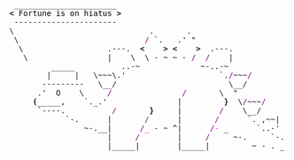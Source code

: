 <pre style="font-family:Menlo,'DejaVu Sans Mono',consolas,'Courier New',monospace"> ______________________                                              <span style="color: #5f5fff; text-decoration-color: #5f5fff">+----- </span><span style="color: #5f5fff; text-decoration-color: #5f5fff; font-weight: bold">Wednesday, 2 November 2022</span><span style="color: #5f5fff; text-decoration-color: #5f5fff"> -----+</span> <a href="https://www.informatik.uni-leipzig.de/~akiki/">Christopher Akiki</a>                
<span style="font-weight: bold">&lt;</span><span style="color: #000000; text-decoration-color: #000000"> Fortune is on hiatus </span><span style="font-weight: bold">&gt;</span>                                             <span style="color: #5f5fff; text-decoration-color: #5f5fff">|</span>                                      <span style="color: #5f5fff; text-decoration-color: #5f5fff">|</span> ┣━━ Interests                    
 ----------------------                                              <span style="color: #5f5fff; text-decoration-color: #5f5fff">|</span> Hello, friend.                       <span style="color: #5f5fff; text-decoration-color: #5f5fff">|</span> ┃   ┣━━ My cat                   
\                             .       .                              <span style="color: #5f5fff; text-decoration-color: #5f5fff">|</span>                                      <span style="color: #5f5fff; text-decoration-color: #5f5fff">|</span> ┃   ┣━━ Representation Learning  
 \                           <span style="color: #800080; text-decoration-color: #800080">/</span> `.   .&#x27; &quot;                             <span style="color: #5f5fff; text-decoration-color: #5f5fff">|</span> <span style="font-style: italic">This auto-generated message panel </span>   <span style="color: #5f5fff; text-decoration-color: #5f5fff">|</span> ┃   ┣━━ Language Generation      
  \                  .---.  <span style="font-weight: bold">&lt;</span><span style="color: #000000; text-decoration-color: #000000">    </span><span style="font-weight: bold">&gt;</span> <span style="font-weight: bold">&lt;</span><span style="color: #000000; text-decoration-color: #000000">    </span><span style="font-weight: bold">&gt;</span>  .---.                     <span style="color: #5f5fff; text-decoration-color: #5f5fff">|</span> <span style="font-style: italic">was brought to you by the </span><span style="font-weight: bold; font-style: italic"><a href="https://en.wikipedia.org/wiki/Cowsay">cowsay</a></span><span style="font-style: italic"> </span>    <span style="color: #5f5fff; text-decoration-color: #5f5fff">|</span> ┃   ┣━━ Text Mining              
   \                 |    \  \ - ~ ~ - <span style="color: #800080; text-decoration-color: #800080">/</span>  <span style="color: #800080; text-decoration-color: #800080">/</span>    |                     <span style="color: #5f5fff; text-decoration-color: #5f5fff">|</span> <span style="font-style: italic">stegosaurus, </span><span style="font-weight: bold; font-style: italic"><a href="https://en.wikipedia.org/wiki/Fortune_(Unix)">fortune</a></span><span style="font-style: italic"> and </span><span style="font-weight: bold; font-style: italic"><a href="https://github.com/willmcgugan/rich">Rich</a></span><span style="font-style: italic">. </span>      <span style="color: #5f5fff; text-decoration-color: #5f5fff">|</span> ┃   ┣━━ Dataset Creation         
         _____          ..-~             ~-..-~                      <span style="color: #5f5fff; text-decoration-color: #5f5fff">|</span>                                      <span style="color: #5f5fff; text-decoration-color: #5f5fff">|</span> ┃   ┗━━ TODO                     
        |     |   \~~~\.&#x27;                    `.<span style="color: #800080; text-decoration-color: #800080">/</span>~~~<span style="color: #800080; text-decoration-color: #800080">/</span>                 <span style="color: #5f5fff; text-decoration-color: #5f5fff">|</span> <span style="font-weight: bold; font-style: italic">Follow me on twitter: </span><span style="font-weight: bold; font-style: italic"><a href="https://twitter.com/christopher">@christopher</a></span>   <span style="color: #5f5fff; text-decoration-color: #5f5fff">|</span> ┣━━ Past Lives                   
       ---------   \__/                        \__/                  <span style="color: #5f5fff; text-decoration-color: #5f5fff">|</span>                                      <span style="color: #5f5fff; text-decoration-color: #5f5fff">|</span> ┃   ┣━━ Sociocultural antropology
      .&#x27;  O    \     <span style="color: #800080; text-decoration-color: #800080">/</span>               <span style="color: #800080; text-decoration-color: #800080">/</span>       \  &quot;                    <span style="color: #5f5fff; text-decoration-color: #5f5fff">+--------------------------------------+</span> ┃   ┗━━ Network Engineering      
     <span style="font-weight: bold">(</span>_____,    `._.&#x27;               |         <span style="font-weight: bold">}</span>  \<span style="color: #800080; text-decoration-color: #800080">/</span>~~~<span style="color: #800080; text-decoration-color: #800080">/</span>                                                       ┣━━ Current Location             
      `----.          <span style="color: #800080; text-decoration-color: #800080">/</span>       <span style="font-weight: bold">}</span>     |        <span style="color: #800080; text-decoration-color: #800080">/</span>    \__/                                                        ┃   ┗━━ Leipzig, Germany         
            `-.      |       <span style="color: #800080; text-decoration-color: #800080">/</span>      |       <span style="color: #800080; text-decoration-color: #800080">/</span>      `. ,~~|                                                    ┗━━ Previous Locations           
                ~-.__|      <span style="color: #800080; text-decoration-color: #800080">/</span><span style="color: #ff00ff; text-decoration-color: #ff00ff">_</span> - ~ ^|      <span style="color: #800080; text-decoration-color: #800080">/</span><span style="color: #ff00ff; text-decoration-color: #ff00ff">-</span> _      `..-&#x27;                                                        ┣━━ Durham, England          
                     |     <span style="color: #800080; text-decoration-color: #800080">/</span>        |     <span style="color: #800080; text-decoration-color: #800080">/</span>     ~-.     `-. _  _  _                                               ┗━━ Zouk Mikael, Lebanon     
                     |_____|        |_____|         ~ - . _ _ _ _ _&gt;                                                                           
                                                                                                                                               
</pre>
